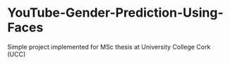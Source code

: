 # YouTube-Gender-Prediction-Using-Faces

Simple project implemented for MSc thesis at University College Cork (UCC)
